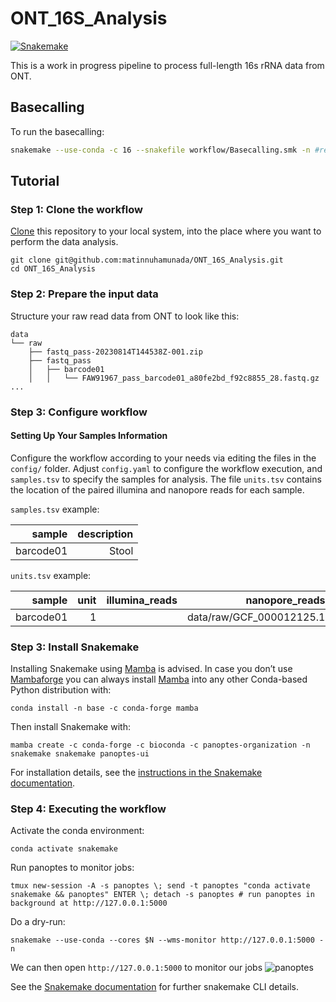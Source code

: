 # ONT_16S_Analysis

[![Snakemake](https://img.shields.io/badge/snakemake-≥6.15.1-brightgreen.svg)](https://snakemake.github.io)

This is a work in progress pipeline to process full-length 16s rRNA data from ONT.

## Basecalling
To run the basecalling:
```bash
snakemake --use-conda -c 16 --snakefile workflow/Basecalling.smk -n #remove -n to start the job
```
## Tutorial
### Step 1: Clone the workflow

[Clone](https://help.github.com/en/articles/cloning-a-repository) this repository to your local system, into the place where you want to perform the data analysis. 

    git clone git@github.com:matinnuhamunada/ONT_16S_Analysis.git
    cd ONT_16S_Analysis

### Step 2: Prepare the input data
Structure your raw read data from ONT to look like this:
```shell
data
└── raw
    ├── fastq_pass-20230814T144538Z-001.zip
    ├── fastq_pass
    │   ├── barcode01
    │   │   └── FAW91967_pass_barcode01_a80fe2bd_f92c8855_28.fastq.gz
...
```
### Step 3: Configure workflow
#### Setting Up Your Samples Information
Configure the workflow according to your needs via editing the files in the `config/` folder. Adjust `config.yaml` to configure the workflow execution, and `samples.tsv` to specify the samples for analysis. The file `units.tsv` contains the location of the paired illumina and nanopore reads for each sample.

`samples.tsv` example:

|  sample       |       description |
|--------------:|------------------:|
| barcode01 | Stool |

`units.tsv` example:

|  sample       |  unit |    illumina_reads |               nanopore_reads |
|--------------:|------:|------------------:|-----------------------------:|
| barcode01 | 1     |                   | data/raw/GCF_000012125.1     |

### Step 3: Install Snakemake

Installing Snakemake using [Mamba](https://github.com/mamba-org/mamba) is advised. In case you don’t use [Mambaforge](https://github.com/conda-forge/miniforge#mambaforge) you can always install [Mamba](https://github.com/mamba-org/mamba) into any other Conda-based Python distribution with:

    conda install -n base -c conda-forge mamba

Then install Snakemake with:

    mamba create -c conda-forge -c bioconda -c panoptes-organization -n snakemake snakemake panoptes-ui

For installation details, see the [instructions in the Snakemake documentation](https://snakemake.readthedocs.io/en/stable/getting_started/installation.html).

### Step 4: Executing the workflow

Activate the conda environment:

    conda activate snakemake

Run panoptes to monitor jobs:

    tmux new-session -A -s panoptes \; send -t panoptes "conda activate snakemake && panoptes" ENTER \; detach -s panoptes # run panoptes in background at http://127.0.0.1:5000

Do a dry-run:

    snakemake --use-conda --cores $N --wms-monitor http://127.0.0.1:5000 -n

We can then open `http://127.0.0.1:5000` to monitor our jobs
![panoptes](workflow/report/figures/panoptes.png)

See the [Snakemake documentation](https://snakemake.readthedocs.io/en/stable/executable.html) for further snakemake CLI details.
